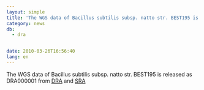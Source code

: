 ```yaml
---
layout: simple
title: 'The WGS data of Bacillus subtilis subsp. natto str. BEST195 is released as DRA000001'
category: news
db:
  - dra


date: 2010-03-26T16:56:40
lang: en
---
```


The WGS data of Bacillus subtilis subsp. natto str. BEST195 is released as DRA000001 from <a href="ftp://ftp.ddbj.nig.ac.jp/ddbj_database/dra/DRA000/DRA000001/">DRA</a> and <a href="http://www.ncbi.nlm.nih.gov/Traces/sra/sra.cgi?study=DRP000001">SRA</a>
